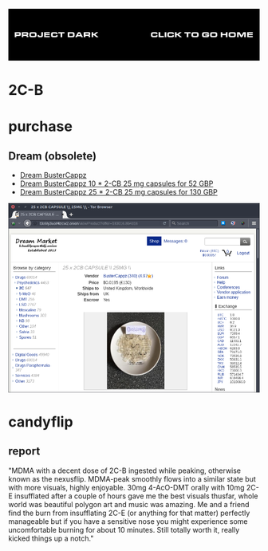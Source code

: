 [![](media/project_dark_home.png)](documentation.md)

# 2C-B

# purchase

## Dream (obsolete)

- [Dream BusterCappz](http://t3e6ly3uoif4zcw2.onion/contactMember?member=BusterCappz)
- [Dream BusterCappz 10 * 2-CB 25 mg capsules for 52 GBP](http://t3e6ly3uoif4zcw2.onion/viewProduct?offer=157860.582642)
- [Dream BusterCappz 25 * 2-CB 25 mg capsules for 130 GBP](http://t3e6ly3uoif4zcw2.onion/viewProduct?offer=183016.864316)

![](media/Dream_2C-B.png)

# candyflip

## report

"MDMA with a decent dose of 2C-B ingested while peaking, otherwise known as the nexusflip. MDMA-peak smoothly flows into a similar state but with more visuals, highly enjoyable. 30mg 4-AcO-DMT orally with 10mg 2C-E insufflated after a couple of hours gave me the best visuals thusfar, whole world was beautiful polygon art and music was amazing. Me and a friend find the burn from insufflating 2C-E (or anything for that matter) perfectly manageable but if you have a sensitive nose you might experience some uncomfortable burning for about 10 minutes. Still totally worth it, really kicked things up a notch."
